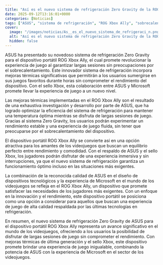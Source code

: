 ```yaml
---
title: "Así es el nuevo sistema de refrigeración Zero Gravity de la ROG Xbox Ally - podrás jugar muchas horas"
date: 2025-09-12T13:16:01+0000
categories: [Noticias]
tags: ["ASUS", "sistema de refrigeración", "ROG Xbox Ally", "sobrecalentamiento", "rendimiento", "experiencia de juego", "innovación."]
cover:
  image: "/images/noticias/As__es_el_nuevo_sistema_de_refrigeraci_n.png"
  alt: "Así es el nuevo sistema de refrigeración Zero Gravity de la ROG Xbox Ally - podrás jugar muchas horas"
  hidden: false
---
```


ASUS ha presentado su novedoso sistema de refrigeración Zero Gravity para el dispositivo portátil ROG Xbox Ally, el cual promete revolucionar la experiencia de juego al garantizar largas sesiones sin preocupaciones por el sobrecalentamiento. Este innovador sistema de refrigeración incorpora mejoras térmicas significativas que permitirán a los usuarios sumergirse en sus juegos favoritos durante horas sin comprometer el rendimiento del dispositivo. Con el sello Xbox, esta colaboración entre ASUS y Microsoft promete llevar la experiencia de juego a un nuevo nivel.

Las mejoras térmicas implementadas en el ROG Xbox Ally son el resultado de una exhaustiva investigación y desarrollo por parte de ASUS, que ha logrado optimizar la eficiencia del sistema de refrigeración para mantener una temperatura óptima mientras se disfruta de largas sesiones de juego. Gracias al sistema Zero Gravity, los usuarios podrán experimentar un rendimiento estable y una experiencia de juego fluida, sin tener que preocuparse por el sobrecalentamiento del dispositivo.

El dispositivo portátil ROG Xbox Ally se convierte así en una opción atractiva para los amantes de los videojuegos que buscan un equilibrio perfecto entre rendimiento y comodidad. Con el respaldo de ASUS y el sello Xbox, los jugadores podrán disfrutar de una experiencia inmersiva y sin interrupciones, ya que el nuevo sistema de refrigeración garantiza un funcionamiento óptimo incluso en las situaciones más exigentes.

La combinación de la reconocida calidad de ASUS en el diseño de dispositivos tecnológicos y la experiencia de Microsoft en el mundo de los videojuegos se refleja en el ROG Xbox Ally, un dispositivo que promete satisfacer las necesidades de los jugadores más exigentes. Con un enfoque en la innovación y el rendimiento, este dispositivo portátil se posiciona como una opción a considerar para aquellos que buscan una experiencia de juego de alta calidad respaldada por las últimas tecnologías en refrigeración.

En resumen, el nuevo sistema de refrigeración Zero Gravity de ASUS para el dispositivo portátil ROG Xbox Ally representa un avance significativo en el mundo de los videojuegos, ofreciendo a los usuarios la posibilidad de disfrutar de largas sesiones de juego sin comprometer el rendimiento. Con mejoras térmicas de última generación y el sello Xbox, este dispositivo promete brindar una experiencia de juego inigualable, combinando la potencia de ASUS con la experiencia de Microsoft en el sector de los videojuegos.

